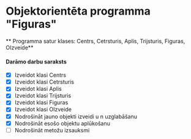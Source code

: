 # Objektorientēta programma "Figuras"
** Programma satur klases: Centrs, Cetrsturis, Aplis, Trijsturis, Figuras, OIzveide**

#### Darāmo darbu saraksts
- [x] Izveidot klasi Centrs
- [x] Izveidot klasi Cetrsturis
- [x] Izveidot klasi Aplis
- [x] Izveidot klasi Trijsturis
- [x] Izveidot klasi Figuras
- [x] Izveidot klasi OIzveide
- [x] Nodrošināt jauno objekti izveidi u n uzglabāšanu
- [x] Nodrošināt esošo objektu aplūkošanu
- [ ] Nodrošināt metožu izsauksmi
